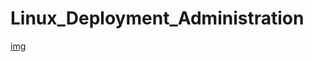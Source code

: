 # Linux_Deployment_Administration
[img](https://github.com/nu11secur1ty/Linux_Deployment_Administration/blob/master/wallpaper/linux.jpg)
